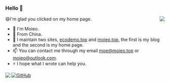 ### Hello 👋

<img align="right" src="https://github-readme-stats.vercel.app/api/top-langs/?username=moieo&layout=compact"/>

😄I'm glad you clicked on my home page.
- 🔭 I'm Moieo.
- 🌱 From China.
- 👯 I maintain two sites, [ecodemo.top](https://ecodemo.top) and [moieo.top](https://moieo.top), the first is my blog and the second is my home page.
- 📫 You can contact me through my email [moe@moieo.top](mailto:moe@moieo.top) or [moieo@outlook.com](mailto:moieo@outlook.com).
- ⚡ I hope what I wrote can help you.

<img align="left" src="https://github-readme-stats.vercel.app/api?username=moieo&show_icons=true&icon_color=CE1D2D&text_color=718096&bg_color=ffffff&hide_title=true" />

[![GitHub](https://img.shields.io/badge/dynamic/json?logo=github&label=GitHub+Followers&labelColor=282c34&color=181717&query=%24.data.totalSubs&url=https%3A%2F%2Fapi.spencerwoo.com%2Fsubstats%2F%3Fsource%3Dgithub%26queryKey%3Dmoieo&longCache=true)](https://github.com/moieo)
